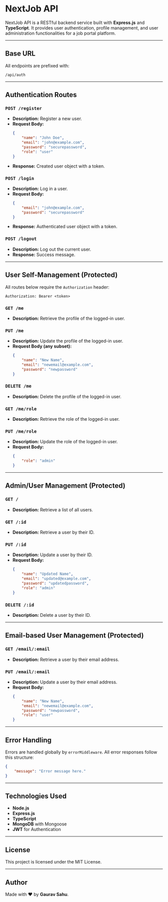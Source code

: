 # NextJob API

NextJob API is a RESTful backend service built with **Express.js** and **TypeScript**. It provides user authentication, profile management, and user administration functionalities for a job portal platform.

---

## Base URL

All endpoints are prefixed with:

```
/api/auth
```

---

## Authentication Routes

### `POST /register`
- **Description:** Register a new user.
- **Request Body:** 
    ```json
    {
        "name": "John Doe",
        "email": "john@example.com",
        "password": "securepassword",
        "role": "user"
    }
    ```
- **Response:** Created user object with a token.

### `POST /login`
- **Description:** Log in a user.
- **Request Body:**
    ```json
    {
        "email": "john@example.com",
        "password": "securepassword"
    }
    ```
- **Response:** Authenticated user object with a token.

### `POST /logout`
- **Description:** Log out the current user.
- **Response:** Success message.

---

## User Self-Management (Protected)

All routes below require the `Authorization` header:

```
Authorization: Bearer <token>
```

### `GET /me`
- **Description:** Retrieve the profile of the logged-in user.

### `PUT /me`
- **Description:** Update the profile of the logged-in user.
- **Request Body (any subset):**
    ```json
    {
        "name": "New Name",
        "email": "newemail@example.com",
        "password": "newpassword"
    }
    ```

### `DELETE /me`
- **Description:** Delete the profile of the logged-in user.

### `GET /me/role`
- **Description:** Retrieve the role of the logged-in user.

### `PUT /me/role`
- **Description:** Update the role of the logged-in user.
- **Request Body:**
    ```json
    {
        "role": "admin"
    }
    ```

---

## Admin/User Management (Protected)

### `GET /`
- **Description:** Retrieve a list of all users.

### `GET /:id`
- **Description:** Retrieve a user by their ID.

### `PUT /:id`
- **Description:** Update a user by their ID.
- **Request Body:**
    ```json
    {
        "name": "Updated Name",
        "email": "updated@example.com",
        "password": "updatedpassword",
        "role": "admin"
    }
    ```

### `DELETE /:id`
- **Description:** Delete a user by their ID.

---

## Email-based User Management (Protected)

### `GET /email/:email`
- **Description:** Retrieve a user by their email address.

### `PUT /email/:email`
- **Description:** Update a user by their email address.
- **Request Body:**
    ```json
    {
        "name": "New Name",
        "email": "newemail@example.com",
        "password": "newpassword",
        "role": "user"
    }
    ```

---

## Error Handling

Errors are handled globally by `errorMiddleware`. All error responses follow this structure:

```json
{
    "message": "Error message here."
}
```

---

## Technologies Used

- **Node.js**
- **Express.js**
- **TypeScript**
- **MongoDB** with Mongoose
- **JWT** for Authentication

---

## License

This project is licensed under the MIT License.

---

## Author

Made with ❤️ by **Gaurav Sahu**.
